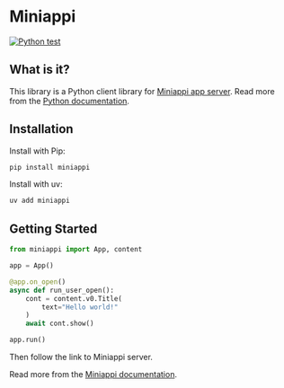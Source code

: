 # Miniappi

[![Python test](https://github.com/Miksus/miniappi-python/actions/workflows/build.yml/badge.svg)](https://github.com/Miksus/miniappi-python/actions/workflows/build.yml)

## What is it?

This library is a Python client library for
[Miniappi app server](https://miniappi.com/).
Read more from the [Python documentation](https://python-docs.miniappi.com).

## Installation

Install with Pip:

```bash
pip install miniappi
```

Install with uv:

```bash
uv add miniappi
```

## Getting Started

```python
from miniappi import App, content

app = App()

@app.on_open()
async def run_user_open():
    cont = content.v0.Title(
        text="Hello world!"
    )
    await cont.show()

app.run()
```

Then follow the link to Miniappi server.

Read more from the [Miniappi documentation](https://python-docs.miniappi.com).
